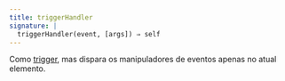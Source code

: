 ```yaml
---
title: triggerHandler
signature: |
  triggerHandler(event, [args]) ⇒ self
---
```


Como [trigger](#trigger), mas dispara os manipuladores de eventos apenas
no atual elemento.
